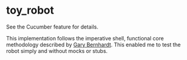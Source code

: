 # toy_robot

See the Cucumber feature for details.

This implementation follows the imperative shell, functional core methodology described by [Gary Bernhardt](https://www.destroyallsoftware.com/talks/boundaries). This
enabled me to test the robot simply and without mocks or stubs.
